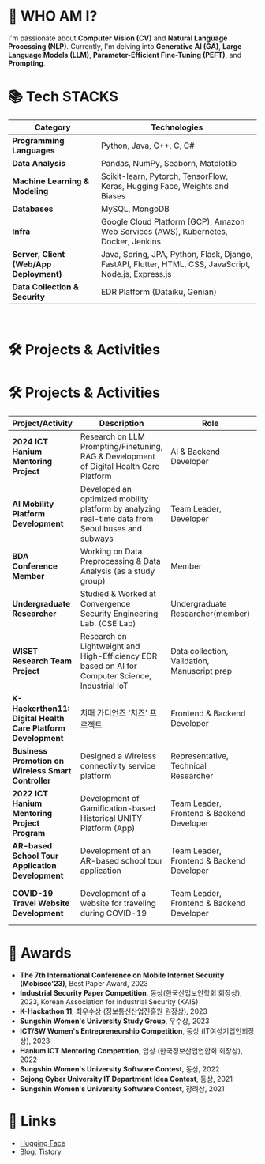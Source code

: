 # 🙋 WHO AM I?

I'm passionate about **Computer Vision (CV)** and **Natural Language Processing (NLP)**. 
Currently, I'm delving into **Generative AI (GA)**, **Large Language Models (LLM)**, **Parameter-Efficient Fine-Tuning (PEFT)**, and **Prompting**.


# 📚 Tech STACKS

| **Category**                         | **Technologies**                                                                                                     |
|--------------------------------------|---------------------------------------------------------------------------------------------------------------------|
| **Programming Languages**            | Python, Java, C++, C, C#                                                                                            |
| **Data Analysis**                    | Pandas, NumPy, Seaborn, Matplotlib                                                                                  |
| **Machine Learning & Modeling**      | Scikit-learn, Pytorch, TensorFlow, Keras, Hugging Face, Weights and Biases                                          |
| **Databases**                        | MySQL, MongoDB                                                                                                      |
| **Infra**                            | Google Cloud Platform (GCP), Amazon Web Services (AWS), Kubernetes, Docker, Jenkins                                 |
| **Server, Client (Web/App Deployment)** | Java, Spring, JPA, Python, Flask, Django, FastAPI, Flutter, HTML, CSS, JavaScript, Node.js, Express.js             |
| **Data Collection & Security**       | EDR Platform (Dataiku, Genian)                                                                                      |

<br>

# 🛠️ Projects & Activities
# 🛠️ Projects & Activities

| **Project/Activity**                                       | **Description**                                                                                                             | **Role**                                         | **Period**                    |
|------------------------------------------------------------|-----------------------------------------------------------------------------------------------------------------------------|-------------------------------------------------|-------------------------------|
| **2024 ICT Hanium Mentoring Project**                      | Research on LLM Prompting/Finetuning, RAG & Development of Digital Health Care Platform                                     | AI & Backend Developer                           | March 2024 – Present          |
| **AI Mobility Platform Development**                       | Developed an optimized mobility platform by analyzing real-time data from Seoul buses and subways                          | Team Leader, Developer                           | March 2024 – June 2024         |
| **BDA Conference Member**                                  | Working on Data Preprocessing & Data Analysis (as a study group)                                                             | Member                                          | March 2024 – Present          |
| **Undergraduate Researcher**                            | Studied & Worked at Convergence Security Engineering Lab. (CSE Lab)                             | Undergraduate Researcher(member)     | November 2022 – January 2023  |
| **WISET Research Team Project**                            | Research on Lightweight and High-Efficiency EDR based on AI for Computer Science, Industrial IoT                             | Data collection, Validation, Manuscript prep     | February 2023 – October 2023  |
| **K-Hackerthon11: Digital Health Care Platform Development** | 치매 가디언즈 '치즈' 프로젝트                                                                                                  | Frontend & Backend Developer                     | March 2023 – March 2024       |
| **Business Promotion on Wireless Smart Controller**        | Designed a Wireless connectivity service platform                                                                           | Representative, Technical Researcher             | October 2023 – April 2024     |
| **2022 ICT Hanium Mentoring Project Program**              | Development of Gamification-based Historical UNITY Platform (App)                                                           | Team Leader, Frontend & Backend Developer        | March 2022 – October 2022     |
| **AR-based School Tour Application Development**           | Development of an AR-based school tour application                                                                               | Team Leader, Frontend & Backend Developer        | June 2022 – August 2022       |
| **COVID-19 Travel Website Development**                    | Development of a website for traveling during COVID-19                                                                           | Team Leader, Frontend & Backend Developer        | June 2021 – August 2021       |



# 🏅 Awards

- **The 7th International Conference on Mobile Internet Security (Mobisec'23)**, Best Paper Award, 2023
- **Industrial Security Paper Competition**, 동상(한국산업보안학회 회장상), 2023, Korean Association for Industrial Security (KAIS)
- **K-Hackathon 11**, 최우수상 (정보통신산업진흥원 원장상), 2023
- **Sungshin Women's University Study Group**, 우수상, 2023
- **ICT/SW Women's Entrepreneurship Competition**, 동상 (IT여성기업인회장상), 2023
- **Hanium ICT Mentoring Competition**, 입상 (한국정보산업연합회 회장상), 2022
- **Sungshin Women's University Software Contest**, 동상, 2022
- **Sejong Cyber University IT Department Idea Contest**, 동상, 2021
- **Sungshin Women's University Software Contest**, 장려상, 2021

# 🔗 Links

- [Hugging Face](https://huggingface.co/haeun161)  
- [Blog: Tistory](https://haeun161.tistory.com/)

</div>
